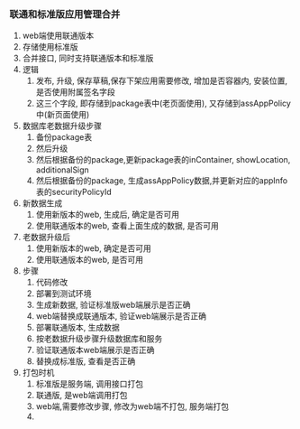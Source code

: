 ### 联通和标准版应用管理合并
1. web端使用联通版本
2. 存储使用标准版
3. 合并接口, 同时支持联通版本和标准版
4. 逻辑
	1. 发布, 升级, 保存草稿,保存下架应用需要修改, 增加是否容器内, 安装位置, 是否使用附属签名字段
	2. 这三个字段, 即存储到package表中(老页面使用), 又存储到assAppPolicy中(新页面使用)
5. 数据库老数据升级步骤
	1. 备份package表
	2. 然后升级
	3. 然后根据备份的package,更新package表的inContainer, showLocation, additionalSign
	4. 然后根据备份的package, 生成assAppPolicy数据,并更新对应的appInfo表的securityPolicyId
6. 新数据生成
	1. 使用新版本的web, 生成后, 确定是否可用
	2. 使用联通版本的web, 查看上面生成的数据, 是否可用
7. 老数据升级后
	1. 使用新版本的web,  确定是否可用
	2. 使用联通版本的web, 是否可用
8. 步骤
	1. 代码修改
	2. 部署到测试环境
	3. 生成新数据, 验证标准版web端展示是否正确
	4. web端替换成联通版本, 验证web端展示是否正确
	5. 部署联通版本, 生成数据
	6. 按老数据升级步骤升级数据库和服务
	7. 验证联通版本web端展示是否正确
	8. 替换成标准版, 查看是否正确
9. 打包时机
	1. 标准版是服务端, 调用接口打包
	2. 联通版, 是web端调用打包
	3. web端,需要修改步骤, 修改为web端不打包, 服务端打包
	4. 